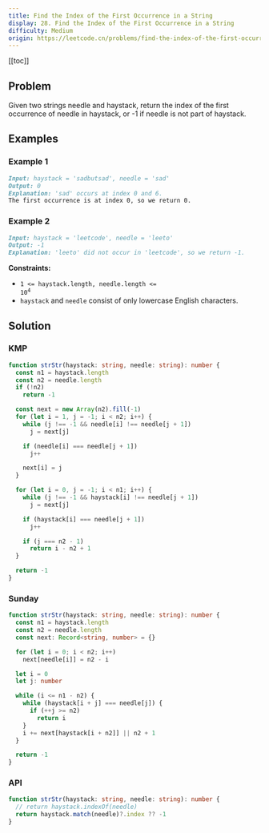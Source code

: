 ```yaml
---
title: Find the Index of the First Occurrence in a String
display: 28. Find the Index of the First Occurrence in a String
difficulty: Medium
origin: https://leetcode.cn/problems/find-the-index-of-the-first-occurrence-in-a-string
---
```


[[toc]]

## Problem

Given two strings needle and haystack, return the index of the first occurrence of needle in haystack, or -1 if needle is not part of haystack.

## Examples

### Example 1

```md
Input: haystack = 'sadbutsad', needle = 'sad'
Output: 0
Explanation: 'sad' occurs at index 0 and 6.
The first occurrence is at index 0, so we return 0.
```

### Example 2

```md
Input: haystack = 'leetcode', needle = 'leeto'
Output: -1
Explanation: 'leeto' did not occur in 'leetcode', so we return -1.
```

**Constraints:**

- <code>1 <= haystack.length, needle.length <= 10<sup>4</sup></code>
- `haystack` and `needle` consist of only lowercase English characters.

## Solution

### KMP

```ts
function strStr(haystack: string, needle: string): number {
  const n1 = haystack.length
  const n2 = needle.length
  if (!n2)
    return -1

  const next = new Array(n2).fill(-1)
  for (let i = 1, j = -1; i < n2; i++) {
    while (j !== -1 && needle[i] !== needle[j + 1])
      j = next[j]

    if (needle[i] === needle[j + 1])
      j++

    next[i] = j
  }

  for (let i = 0, j = -1; i < n1; i++) {
    while (j !== -1 && haystack[i] !== needle[j + 1])
      j = next[j]

    if (haystack[i] === needle[j + 1])
      j++

    if (j === n2 - 1)
      return i - n2 + 1
  }

  return -1
}
```

### Sunday

```ts
function strStr(haystack: string, needle: string): number {
  const n1 = haystack.length
  const n2 = needle.length
  const next: Record<string, number> = {}

  for (let i = 0; i < n2; i++)
    next[needle[i]] = n2 - i

  let i = 0
  let j: number

  while (i <= n1 - n2) {
    while (haystack[i + j] === needle[j]) {
      if (++j >= n2)
        return i
    }
    i += next[haystack[i + n2]] || n2 + 1
  }

  return -1
}
```

### API

```ts
function strStr(haystack: string, needle: string): number {
  // return haystack.indexOf(needle)
  return haystack.match(needle)?.index ?? -1
}
```

